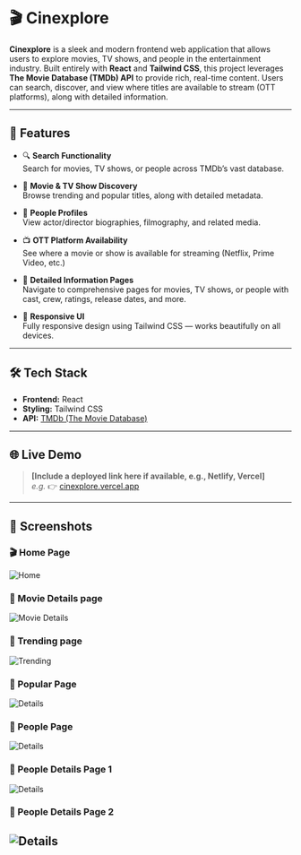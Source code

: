 # 🎬 Cinexplore

**Cinexplore** is a sleek and modern frontend web application that allows users to explore movies, TV shows, and people in the entertainment industry. Built entirely with **React** and **Tailwind CSS**, this project leverages **The Movie Database (TMDb) API** to provide rich, real-time content. Users can search, discover, and view where titles are available to stream (OTT platforms), along with detailed information.

---

## 🚀 Features

- 🔍 **Search Functionality**  
  Search for movies, TV shows, or people across TMDb’s vast database.

- 🎥 **Movie & TV Show Discovery**  
  Browse trending and popular titles, along with detailed metadata.

- 👤 **People Profiles**  
  View actor/director biographies, filmography, and related media.

- 📺 **OTT Platform Availability**  
  See where a movie or show is available for streaming (Netflix, Prime Video, etc.)

- 📄 **Detailed Information Pages**  
  Navigate to comprehensive pages for movies, TV shows, or people with cast, crew, ratings, release dates, and more.

- 📱 **Responsive UI**  
  Fully responsive design using Tailwind CSS — works beautifully on all devices.

---

## 🛠️ Tech Stack

- **Frontend:** React
- **Styling:** Tailwind CSS
- **API:** [TMDb (The Movie Database)](https://www.themoviedb.org/documentation/api)

---

## 🌐 Live Demo

> **[Include a deployed link here if available, e.g., Netlify, Vercel]**  
> _e.g._ 👉 [cinexplore.vercel.app](https://cinexplore.vercel.app)

---

## 📸 Screenshots

### 🎬 Home Page
![Home](.src/assets/screenshots/home.png)

### 📄 Movie Details page
![Movie Details](./assets/screenshots/moviedetails.png)

### 📄 Trending page
![Trending](./assets/screenshots/trending.png)

### 📄 Popular Page
![Details](./assets/screenshots/popular.png)

### 📄 People Page
![Details](./assets/screenshots/moviedetails.png)

### 📄 People Details Page 1
![Details](./assets/screenshots/peopledetails.png)

### 📄 People Details Page 2
![Details](./assets/screenshots/peopledetails2.png)
---